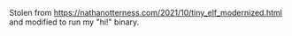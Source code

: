 Stolen from https://nathanotterness.com/2021/10/tiny_elf_modernized.html
and modified to run my "hi!" binary.
